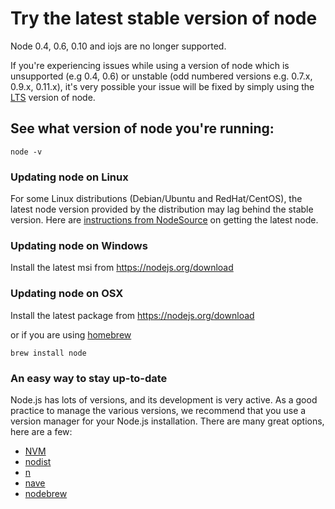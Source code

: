 <!--
title: 01 - Try the latest stable version of node
featured: true
-->

# Try the latest stable version of node

Node 0.4, 0.6, 0.10 and iojs are no longer supported.

If you're experiencing issues while using a version of node which is unsupported (e.g 0.4, 0.6) or unstable (odd numbered versions e.g. 0.7.x, 0.9.x, 0.11.x), it's very possible your issue will be fixed by simply using the [LTS](https://github.com/nodejs/LTS) version of node.

## See what version of node you're running:

```
node -v
```

### Updating node on Linux

For some Linux distributions (Debian/Ubuntu and RedHat/CentOS), the latest node version provided by the distribution may lag behind the stable version.  Here are [instructions from NodeSource](https://github.com/nodesource/distributions) on getting the latest node.

### Updating node on Windows

Install the latest msi from <https://nodejs.org/download>

### Updating node on OSX

Install the latest package from <https://nodejs.org/download>

or if you are using [homebrew](http://brew.sh/)

```
brew install node
```

### An easy way to stay up-to-date

Node.js has lots of versions, and its development is very active. As a good practice to manage the various versions, we recommend that you use a version manager for your Node.js installation. There are many great options, here are a few:

+ [NVM](https://github.com/creationix/nvm)
+ [nodist](https://github.com/marcelklehr/nodist)
+ [n](https://github.com/tj/n)
+ [nave](https://github.com/isaacs/nave)
+ [nodebrew](https://github.com/hokaccha/nodebrew)
